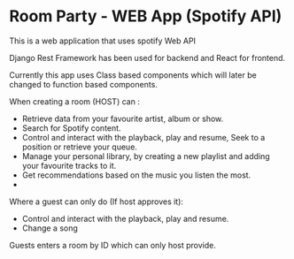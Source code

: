 # Room Party - WEB App (Spotify API)


This is a web application that uses spotify Web API

Django Rest Framework has been used for backend and React for frontend.

Currently this app uses Class based components which will later be changed to function based components.


When creating a room (HOST) can :
 
 - Retrieve data from your favourite artist, album or show.
 - Search for Spotify content.
 - Control and interact with the playback, play and resume, Seek to a position or retrieve your queue.
 - Manage your personal library, by creating a new playlist and adding your favourite tracks to it.
 - Get recommendations based on the music you listen the most.
 - 
  
Where a guest can only do (If host approves it):

  -  Control and interact with the playback, play and resume.
  -  Change a song


Guests enters a room by ID which can only host provide.

  
